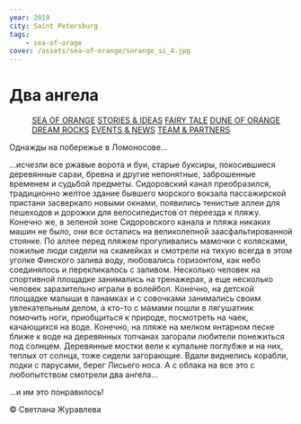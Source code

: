 ```yaml
---
year: 2019
city: Saint Petersburg
tags:
    - sea-of-orage
cover: /assets/sea-of-orange/sorange_si_4.jpg
---
```


# Два ангела

<Menu>
<a href="/sea-of-orange">SEA OF ORANGE</a>
<a href="/sea-of-orange/stories-and-ideas">STORIES & IDEAS</a>
<a href="/sea-of-orange/fairytale">FAIRY TALE</a>
<a href="/sea-of-orange/dune-of-orange">DUNE OF ORANGE</a>
<a href="/sea-of-orange/dreamrocks">DREAM ROCKS</a>
<a href="/sea-of-orange/events-and-news">EVENTS & NEWS</a>
<a href="/sea-of-orange/team-and-partners">TEAM & PARTNERS</a>
</Menu>

Однажды на побережье в Ломоносове...

...исчезли все ржавые ворота и буи, старые буксиры, покосившиеся деревянные сараи, бревна и другие непонятные, заброшенные временем и судьбой предметы. Сидоровский канал преобразился, традиционно желтое здание бывшего морского вокзала пассажирской пристани засверкало новыми окнами, появились тенистые аллеи для пешеходов и дорожки для велосипедистов от переезда к пляжу. Конечно же, в зеленой зоне Сидоровского канала и пляжа никаких машин не было, они все остались на великолепной заасфальтированной стоянке. По аллее перед пляжем прогуливались мамочки с колясками, пожилые люди сидели на скамейках и смотрели на тихую всегда в этом уголке Финского залива воду, любовались горизонтом, как небо соединялось и перекликалось с заливом. Несколько человек на спортивной площадке занимались на тренажерах, а еще несколько человек заразительно играли в волейбол. Конечно, на детской площадке малыши в панамках и с совочками занимались своим увлекательным делом, а кто-то с мамами пошли в лягушатник помочить ноги, приобщиться к природе, посмотреть на чаек, качающихся на воде. Конечно, на пляже на мелком янтарном песке ближе к воде на деревянных топчанах загорали любители понежиться под солнцем. Деревянные мостки вели к купальне поглубже и на них, теплых от солнца, тоже сидели загорающие. Вдали виднелись корабли, лодки с парусами, берег Лисьего носа. А с облака на все это с любопытством смотрели два ангела...

...и им это понравилось!

© Светлана Журавлева
